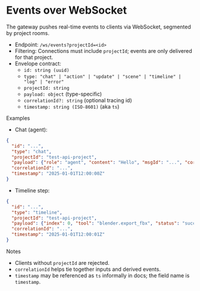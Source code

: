 # Events over WebSocket

The gateway pushes real-time events to clients via WebSocket, segmented by project rooms.

- Endpoint: `/ws/events?projectId=<id>`
- Filtering: Connections must include `projectId`; events are only delivered for that project.
- Envelope contract:
  - `id: string (uuid)`
  - `type: "chat" | "action" | "update" | "scene" | "timeline" | "log" | "error"`
  - `projectId: string`
  - `payload: object` (type-specific)
  - `correlationId?: string` (optional tracing id)
  - `timestamp: string (ISO-8601)` (aka `ts`)

Examples

- Chat (agent):
```json
{
  "id": "...",
  "type": "chat",
  "projectId": "test-api-project",
  "payload": {"role": "agent", "content": "Hello", "msgId": "...", "correlationId": "..."},
  "correlationId": "...",
  "timestamp": "2025-01-01T12:00:00Z"
}
```

- Timeline step:
```json
{
  "id": "...",
  "type": "timeline",
  "projectId": "test-api-project",
  "payload": {"index": 0, "tool": "blender.export_fbx", "status": "success", "result": {"exported": "..."}, "correlationId": "..."},
  "correlationId": "...",
  "timestamp": "2025-01-01T12:00:01Z"
}
```

Notes
- Clients without `projectId` are rejected.
- `correlationId` helps tie together inputs and derived events.
- `timestamp` may be referenced as `ts` informally in docs; the field name is `timestamp`.

